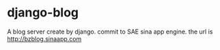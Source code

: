# django-blog
A blog server create by django.
commit to SAE sina app engine.
the url is http://bzblog.sinaapp.com
